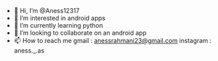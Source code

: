 - 👋 Hi, I’m @Aness12317
- 👀 I’m interested in android apps
- 🌱 I’m currently learning python
- 💞️ I’m looking to collaborate on an android app 
- 📫 How to reach me gmail : anessrahmani23@gmail.com instagram : aness._.as

<!---
Aness12317/Aness12317 is a ✨ special ✨ repository because its `README.md` (this file) appears on your GitHub profile.
You can click the Preview link to take a look at your changes.
--->

